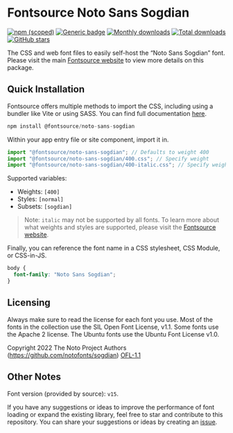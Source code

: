 # Fontsource Noto Sans Sogdian

[![npm (scoped)](https://img.shields.io/npm/v/@fontsource/noto-sans-sogdian?color=brightgreen)](https://www.npmjs.com/package/@fontsource/noto-sans-sogdian) [![Generic badge](https://img.shields.io/badge/fontsource-passing-brightgreen)](https://github.com/fontsource/fontsource) [![Monthly downloads](https://badgen.net/npm/dm/@fontsource/noto-sans-sogdian)](https://github.com/fontsource/fontsource) [![Total downloads](https://badgen.net/npm/dt/@fontsource/noto-sans-sogdian)](https://github.com/fontsource/fontsource) [![GitHub stars](https://img.shields.io/github/stars/fontsource/fontsource.svg?style=social&label=Star)](https://github.com/fontsource/fontsource/stargazers)

The CSS and web font files to easily self-host the “Noto Sans Sogdian” font. Please visit the main [Fontsource website](https://fontsource.org/fonts/noto-sans-sogdian) to view more details on this package.

## Quick Installation

Fontsource offers multiple methods to import the CSS, including using a bundler like Vite or using SASS. You can find full documentation [here](https://fontsource.org/docs/getting-started/introduction).

```javascript
npm install @fontsource/noto-sans-sogdian
```

Within your app entry file or site component, import it in.

```javascript
import "@fontsource/noto-sans-sogdian"; // Defaults to weight 400
import "@fontsource/noto-sans-sogdian/400.css"; // Specify weight
import "@fontsource/noto-sans-sogdian/400-italic.css"; // Specify weight and style
```

Supported variables:
- Weights: `[400]`
- Styles: `[normal]`
- Subsets: `[sogdian]`

> Note: `italic` may not be supported by all fonts. To learn more about what weights and styles are supported, please visit the [Fontsource website](https://fontsource.org/fonts/noto-sans-sogdian).

Finally, you can reference the font name in a CSS stylesheet, CSS Module, or CSS-in-JS.

```css
body {
  font-family: "Noto Sans Sogdian";
}
```

## Licensing
Always make sure to read the license for each font you use. Most of the fonts in the collection use the SIL Open Font License, v1.1. Some fonts use the Apache 2 license. The Ubuntu fonts use the Ubuntu Font License v1.0.

Copyright 2022 The Noto Project Authors (https://github.com/notofonts/sogdian)
[OFL-1.1](http://scripts.sil.org/OFL)

## Other Notes
Font version (provided by source): `v15`.

If you have any suggestions or ideas to improve the performance of font loading or expand the existing library, feel free to star and contribute to this repository. You can share your suggestions or ideas by creating an [issue](https://github.com/fontsource/fontsource/issues).